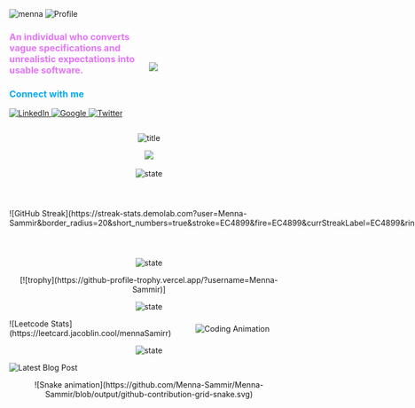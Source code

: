 <div style="display: flex; align-items:center">
  <div style="flex: 1;">
<img src="https://github.com/Menna-Sammir/p-issues/blob/main/menna.svg" alt="menna" />
<img src="https://github.com/Menna-Sammir/p-issues/blob/main/65cdd14fd4bb06ef30853bd818b51cbd_MD5.svg" alt="Profile" />
 <h3 style="color:rgb(228, 116, 248)">An individual who converts vague specifications and unrealistic expectations into usable software.</h3>

<h3 style="color: #03a9f4"> Connect with me</h3>

<p align="left">
 <a href="">
  <img src="https://github.com/Menna-Sammir/p-issues/blob/main/6812670f47698281c529b99bd79f98c3_MD5.svg" alt="LinkedIn" width="40" />
 </a>
 <a href="">
  <img src="https://github.com/Menna-Sammir/p-issues/blob/main/google-color-svgrepo-com.svg" alt="Google" width="40" />
 </a>
 <a href="">
  <img src="https://github.com/Menna-Sammir/p-issues/blob/main/d40a81956b3442b828fa7eb5ce19b36e_MD5.svg" alt="Twitter" width="40" />
 </a>
</p>

  </div>
  <div style="flex: 1; padding: 10px;">

![](https://github.com/Menna-Sammir/p-issues/blob/main/71e5a5443b2f54d91a32d63b4baa897a_MD5.gif)

  </div>
</div>

<p align="center" width="100%">
<img src="https://github.com/Menna-Sammir/p-issues/blob/main/Languages_Frameworks_Tools_Abilities.svg" alt="title" />
</p>

<p align="center">
  <a href="https://skillicons.dev">
    <img src="https://skillicons.dev/icons?i=c,cs,py,js,ts,dotnet,flask,nestjs,nextjs,nodejs,graphql,postgres,mysql,html,css,bootstrap,tailwind,sass,jquery,threejs,react,redis,redux,regex,vim,bash,emacs,figma,git,github,heroku,jest,linux,md,nginx,notion,npm,prisma,gulp,rabbitmq,vercel,vim,xd,postman,cmake,docker" />
  </a>
</p>

<p align="center" width="100%">
<img src="https://github.com/Menna-Sammir/p-issues/blob/main/Github_State.svg" alt="state" />
</p>

<div style="display: flex; align-items:center">
  <div style="flex: 1;">
      ![GitHub Streak](https://streak-stats.demolab.com?user=Menna-Sammir&border_radius=20&short_numbers=true&stroke=EC4899&fire=EC4899&currStreakLabel=EC4899&ring=EC4899)
  </div>
  <div style="flex: 1; padding: 10px;">

<p align="center">

![menna's GitHub stats](https://github-readme-stats.vercel.app/api?username=Menna-Sammir&border_radius=20&show_icons=true&theme=transparent&title_color=EC4899&icon_color=EC4899&rank_icon=github&ring_color=EC4899&text_color=434d58)

</p>
  </div>
</div>

<p align="center" width="100%">
<img src="https://github.com/Menna-Sammir/p-issues/blob/main/Github_profile_Trophy.svg" alt="state" />
</p>

<p align="center">
  [![trophy](https://github-profile-trophy.vercel.app/?username=Menna-Sammir)]
</p>

<p align="center" width="100%">
<img src="https://github.com/Menna-Sammir/p-issues/blob/main/Problem_solving_State.svg" alt="state" />
</p>

<div style="display: flex; align-items:center">
  <div style="flex: 2;">
       ![Leetcode Stats](https://leetcard.jacoblin.cool/mennaSamirr)
  </div>
  <div style="flex: 1;">
  <img src="https://github.com/Menna-Sammir/p-issues/blob/main/8d2ca07f421f05dbb51fcef0a6cab7f4_MD5.gif" alt="Coding Animation" width="50%" />
  </div>
</div>

<p align="center" width="100%">
<img src="https://github.com/Menna-Sammir/p-issues/blob/main/Latest_Blog_Post.svg" alt="state" />
</p>

<div style="display: flex; align-items:center">
  <div style="flex: 1;">
       <img src="https://github.com/Menna-Sammir/p-issues/blob/main/fb0df3253e5d0a856f6232f3a7468ecd.gif" alt="Latest Blog Post" />

  </div>
  <div style="flex: 2;">

<!-- BLOG-POST-LIST:START -->
<!-- BLOG-POST-LIST:END -->

  </div>
</div>


<p align="center">
![Snake animation](https://github.com/Menna-Sammir/Menna-Sammir/blob/output/github-contribution-grid-snake.svg)
</p>
